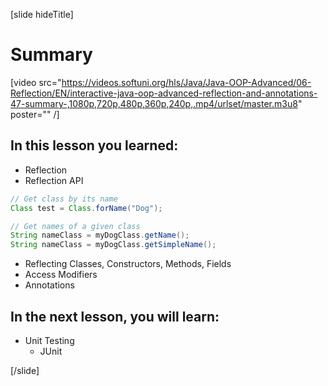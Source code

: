 [slide hideTitle]
# Summary

[video src="https://videos.softuni.org/hls/Java/Java-OOP-Advanced/06-Reflection/EN/interactive-java-oop-advanced-reflection-and-annotations-47-summary-,1080p,720p,480p,360p,240p,.mp4/urlset/master.m3u8" poster="" /]

## In this lesson you learned:

- Reflection
- Reflection API

``` java
// Get class by its name
Class test = Class.forName("Dog");

// Get names of a given class
String nameClass = myDogClass.getName();
String nameClass = myDogClass.getSimpleName();

```


- Reflecting Classes, Constructors, Methods, Fields
- Access Modifiers
- Annotations



## In the next lesson, you will learn:

- Unit Testing
  - JUnit



[/slide]